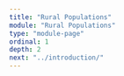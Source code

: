 ```yaml
---
title: "Rural Populations"
module: "Rural Populations"
type: "module-page"
ordinal: 1
depth: 2
next: "../introduction/"
---
```

<form method="post" action="."></form>